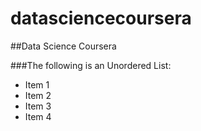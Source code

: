 datasciencecoursera
===================

##Data Science Coursera

###The following is an Unordered List:

* Item 1
* Item 2
* Item 3
* Item 4
